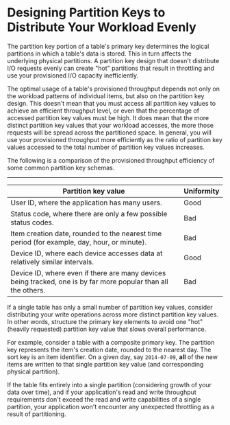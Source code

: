 # Designing Partition Keys to Distribute Your Workload Evenly<a name="bp-partition-key-uniform-load"></a>

The partition key portion of a table's primary key determines the logical partitions in which a table's data is stored\. This in turn affects the underlying physical partitions\. A partition key design that doesn't distribute I/O requests evenly can create "hot" partitions that result in throttling and use your provisioned I/O capacity inefficiently\.

The optimal usage of a table's provisioned throughput depends not only on the workload patterns of individual items, but also on the partition key design\. This doesn't mean that you must access all partition key values to achieve an efficient throughput level, or even that the percentage of accessed partition key values must be high\. It does mean that the more distinct partition key values that your workload accesses, the more those requests will be spread across the partitioned space\. In general, you will use your provisioned throughput more efficiently as the ratio of partition key values accessed to the total number of partition key values increases\.

The following is a comparison of the provisioned throughput efficiency of some common partition key schemas\.


****  

| Partition key value | Uniformity | 
| --- | --- | 
| User ID, where the application has many users\. | Good | 
| Status code, where there are only a few possible status codes\. | Bad | 
| Item creation date, rounded to the nearest time period \(for example, day, hour, or minute\)\. | Bad | 
| Device ID, where each device accesses data at relatively similar intervals\. | Good | 
| Device ID, where even if there are many devices being tracked, one is by far more popular than all the others\. | Bad  | 

If a single table has only a small number of partition key values, consider distributing your write operations across more distinct partition key values\. In other words, structure the primary key elements to avoid one "hot" \(heavily requested\) partition key value that slows overall performance\. 

For example, consider a table with a composite primary key\. The partition key represents the item's creation date, rounded to the nearest day\. The sort key is an item identifier\. On a given day, say `2014-07-09`, **all** of the new items are written to that single partition key value \(and corresponding physical partition\)\. 

If the table fits entirely into a single partition \(considering growth of your data over time\), and if your application's read and write throughput requirements don't exceed the read and write capabilities of a single partition, your application won't encounter any unexpected throttling as a result of partitioning\. 
